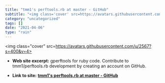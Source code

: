 ```yaml
---
title: "tmm1's perftools.rb at master - GitHub"
subtitle: "<img class='cover' src=https://avatars.githubusercontent.com/u/2567?s=400&v=4>"
category: "uncategorized"
tags: []
date: "2021-04-06"
type: "rain"
---
```

<img class="cover" src=https://avatars.githubusercontent.com/u/2567?s=400&v=4>



* **Web site excerpt:** gperftools for ruby code. Contribute to tmm1/perftools.rb development by creating an account on GitHub.

* **Link to site:** **[tmm1's perftools.rb at master - GitHub](https://github.com/tmm1/perftools.rb)**